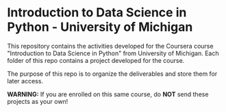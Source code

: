 # Introduction to Data Science in Python - University of Michigan

This repository contains the activities developed for the Coursera course "Introduction to Data Science in Python" from University of Michigan. Each folder of this repo contains a project developed for the course.

The purpose of this repo is to organize the deliverables and store them for later access.

**WARNING:** If you are enrolled on this same course, do **NOT** send these projects as your own!
